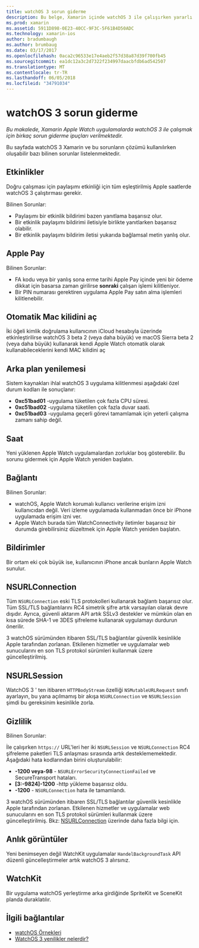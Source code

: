 ```yaml
---
title: watchOS 3 sorun giderme
description: Bu belge, Xamarin içinde watchOS 3 ile çalışırken yararlı birkaç sorun giderme ipuçları sağlar. Etkinlikler, Apple Pay, arka plan yenilemesi, NSURLConnection, gizlilik ve daha fazla bilgi için ipuçları ilgilidir.
ms.prod: xamarin
ms.assetid: 5911D898-0E23-40CC-9F3C-5F61B4D50ADC
ms.technology: xamarin-ios
author: bradumbaugh
ms.author: brumbaug
ms.date: 03/17/2017
ms.openlocfilehash: 0aca2c96533e17e4aeb2f57d38a87d39f700fb45
ms.sourcegitcommit: ea1dc12a3c2d7322f234997daacbfdb6ad542507
ms.translationtype: MT
ms.contentlocale: tr-TR
ms.lasthandoff: 06/05/2018
ms.locfileid: "34791034"
---
```

# <a name="watchos-3-troubleshooting"></a>watchOS 3 sorun giderme

_Bu makalede, Xamarin Apple Watch uygulamalarda watchOS 3 ile çalışmak için birkaç sorun giderme ipuçları verilmektedir._

Bu sayfada watchOS 3 Xamarin ve bu sorunların çözümü kullanılırken oluşabilir bazı bilinen sorunlar listelenmektedir.

## <a name="activities"></a>Etkinlikler

Doğru çalışması için paylaşımı etkinliği için tüm eşleştirilmiş Apple saatlerde watchOS 3 çalıştırması gerekir.

Bilinen Sorunlar:

- Paylaşımı bir etkinlik bildirimi bazen yanıtlama başarısız olur.
- Bir etkinlik paylaşımı bildirimi iletisiyle birlikte yanıtlarken başarısız olabilir.
- Bir etkinlik paylaşımı bildirim iletisi yukarıda bağlamsal metin yanlış olur.

## <a name="apple-pay"></a>Apple Pay

Bilinen Sorunlar:

- FA kodu veya bir yanlış sona erme tarihi Apple Pay içinde yeni bir ödeme dikkat için basarsa zaman girilirse **sonraki** çalışan işlemi kilitleniyor.
- Bir PIN numarası gerektiren uygulama Apple Pay satın alma işlemleri kilitlenebilir.

## <a name="auto-mac-unlock"></a>Otomatik Mac kilidini aç

İki öğeli kimlik doğrulama kullanıcının iCloud hesabıyla üzerinde etkinleştirilirse watchOS 3 beta 2 (veya daha büyük) ve macOS Sierra beta 2 (veya daha büyük) kullanarak kendi Apple Watch otomatik olarak kullanabileceklerini kendi MAC kilidini aç

## <a name="background-refresh"></a>Arka plan yenilemesi

Sistem kaynakları ihlal watchOS 3 uygulama kilitlenmesi aşağıdaki özel durum kodları ile sonuçlanır:

- **0xc51bad01** -uygulama tüketilen çok fazla CPU süresi.
- **0xc51bad02** -uygulama tüketilen çok fazla duvar saati.
- **0xc51bad03** -uygulama geçerli görevi tamamlamak için yeterli çalışma zamanı sahip değil.

## <a name="clock"></a>Saat

Yeni yüklenen Apple Watch uygulamalardan zorluklar boş gösterebilir. Bu sorunu gidermek için Apple Watch yeniden başlatın.

## <a name="connectivity"></a>Bağlantı

Bilinen Sorunlar:

- watchOS, Apple Watch korumalı kullanıcı verilerine erişim izni kullanıcıdan değil. Veri izleme uygulamada kullanmadan önce bir iPhone uygulamada erişim izni ver.
- Apple Watch burada tüm WatchConnectivity iletimler başarısız bir durumda girebilirsiniz düzeltmek için Apple Watch yeniden başlatın.

## <a name="notifications"></a>Bildirimler

Bir ortam eki çok büyük ise, kullanıcının iPhone ancak bunların Apple Watch sunulur.

## <a name="nsurlconnection"></a>NSURLConnection

Tüm `NSURLConnection` eski TLS protokolleri kullanarak bağlantı başarısız olur. Tüm SSL/TLS bağlantılarını RC4 simetrik şifre artık varsayılan olarak devre dışıdır. Ayrıca, güvenli aktarım API artık SSLv3 destekler ve mümkün olan en kısa sürede SHA-1 ve 3DES şifreleme kullanarak uygulamayı durdurun önerilir.

3 watchOS sürümünden itibaren SSL/TLS bağlantılar güvenlik kesinlikle Apple tarafından zorlanan. Etkilenen hizmetler ve uygulamalar web sunucularını en son TLS protokol sürümleri kullanmak üzere güncelleştirilmiş.

## <a name="nsurlsession"></a>NSURLSession

WatchOS 3 ' ten itibaren `HTTPBodyStream` özelliği `NSMutableURLRequest` sınıfı ayarlayın, bu yana açılmamış bir akışa `NSURLConnection` ve `NSURLSession` şimdi bu gereksinim kesinlikle zorla.

## <a name="privacy"></a>Gizlilik

Bilinen Sorunlar:

İle çalışırken `https://` URL'leri her iki `NSURLSession` ve `NSURLConnection` RC4 şifreleme paketleri TLS anlaşması sırasında artık desteklememektedir. Aşağıdaki hata kodlarından birini oluşturulabilir:

- **-1200 veya-98** - `NSURLErrorSecurityConnectionFailed` ve SecureTransport hataları.
- **[3:-9824]-1200** -http yükleme başarısız oldu.
- **-1200**  -  `NSURLConnection` hata ile tamamlandı.

3 watchOS sürümünden itibaren SSL/TLS bağlantılar güvenlik kesinlikle Apple tarafından zorlanan. Etkilenen hizmetler ve uygulamalar web sunucularını en son TLS protokol sürümleri kullanmak üzere güncelleştirilmiş. Bkz: [NSURLConnection](#NSURLConnection) üzerinde daha fazla bilgi için.

## <a name="snapshots"></a>Anlık görüntüler

Yeni benimseyen değil WatchKit uygulamalar `HandelBackgroundTask` API düzenli güncelleştirmeler artık watchOS 3 alırsınız. 

## <a name="watchkit"></a>WatchKit

Bir uygulama watchOS yerleştirme arka girdiğinde SpriteKit ve SceneKit planda duraklatılır.

## <a name="related-links"></a>İlgili bağlantılar

- [watchOS Örnekleri](https://developer.xamarin.com/samples/watchos/all/)
- [WatchOS 3 yenilikler nelerdir?](https://developer.apple.com/library/prerelease/content/releasenotes/General/WhatsNewInwatchOS/Articles/watchOS3.html#//apple_ref/doc/uid/TP40017085-SW1)
